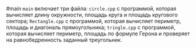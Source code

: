 #main
`main` включает три файла: `circle.cpp` с программой, которая вычисляет длину окружности, площадь круга и площадь кругового сектора; `Rectangle.cpp` с программой, которая вычисляет периметр, площадь и диагональ прямоугольника; `tringle.cpp` с программой, которая вычисляет периметр, площадь по формуле Герона и проверяет на равнобедренность заданный треугольник.
